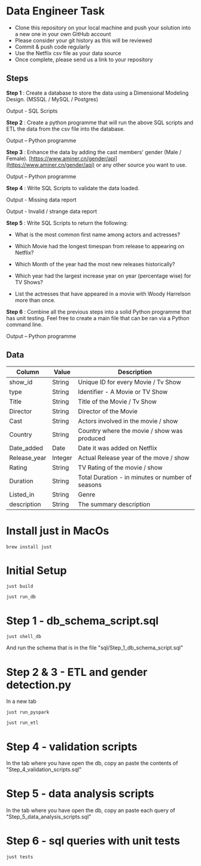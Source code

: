 # Data Engineer Task

* Clone this repository on your local machine and push your solution into a new one in your own GitHub account
* Please consider your git history as this will be reviewed
* Commit & push code regularly
* Use the Netflix csv file as your data source
* Once complete, please send us a link to your repository

## Steps

**Step 1** : Create a database to store the data using a Dimensional Modeling Design. (MSSQL / MySQL / Postgres)

Output - SQL Scripts

**Step 2** : Create a python programme that will run the above SQL scripts and ETL the data from the csv file into the database.

Output – Python programme

**Step 3** : Enhance the data by adding the cast members' gender (Male / Female). [https://www.aminer.cn/gender/api](https://www.aminer.cn/gender/api) or any other source you want to use.

Output – Python programme

**Step 4** : Write SQL Scripts to validate the data loaded.

Output - Missing data report

Output - Invalid / strange data report

**Step 5** : Write SQL Scripts to return the following:

- What is the most common first name among actors and actresses?

- Which Movie had the longest timespan from release to appearing on Netflix?

- Which Month of the year had the most new releases historically?

- Which year had the largest increase year on year (percentage wise) for TV Shows?

- List the actresses that have appeared in a movie with Woody Harrelson more than once.

**Step 6** : Combine all the previous steps into a solid Python programme that has unit testing. Feel free to create a main file that can be ran via a Python command line.

Output – Python programme

## Data

| **Column** | **Value** | **Description** |
| --- | --- | --- |
| show\_id | String | Unique ID for every Movie / Tv Show |
| type | String | Identifier - A Movie or TV Show |
| Title | String | Title of the Movie / Tv Show |
| Director | String | Director of the Movie |
| Cast | String | Actors involved in the movie / show |
| Country | String | Country where the movie / show was produced |
| Date\_added | Date | Date it was added on Netflix |
| Release\_year | Integer | Actual Release year of the move / show |
| Rating | String | TV Rating of the movie / show |
| Duration | String | Total Duration - in minutes or number of seasons |
| Listed\_in | String | Genre |
| description | String | The summary description |


# Install just in MacOs
```
brew install just
```

# Initial Setup

```
just build 
```

```
just run_db
```

# Step 1 - db_schema_script.sql

```
just shell_db
```

And run the schema that is in the file "sql/Step_1_db_schema_script.sql"

# Step 2 & 3 - ETL and gender detection.py
In a new tab

```
just run_pyspark
```

```
just run_etl
```

# Step 4 - validation scripts

In the tab where you have open the db, copy an paste the contents of "Step_4_validation_scripts.sql"

# Step 5 - data analysis scripts

In the tab where you have open the db, copy an paste each query of "Step_5_data_analysis_scripts.sql"

# Step 6 - sql queries with unit tests

```
just tests
```
